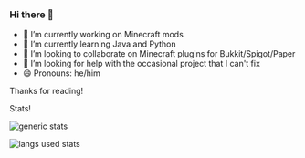### Hi there 👋
- 🔭 I’m currently working on Minecraft mods
- 🌱 I’m currently learning Java and Python
- 👯 I’m looking to collaborate on Minecraft plugins for Bukkit/Spigot/Paper
- 🤔 I’m looking for help with the occasional project that I can't fix
- 😄 Pronouns: he/him

Thanks for reading!

Stats!

![generic stats](https://github-readme-stats.vercel.app/api/?username=osfanbuff63&theme=react&layout=compact)

![langs used stats](https://github-readme-stats.vercel.app/api/top-langs/?username=lokka30&theme=react&layout=compact)
<!--


